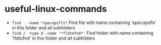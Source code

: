 # useful-linux-commands
* `find . -name *specopsfls*` Find file with name containing 'specopsfls' in this folder and all subfolders
* `find / -type d -name '*fldtofnd*'` Find folder with name containing 'fldtofnd' in this folder and all subfolders
